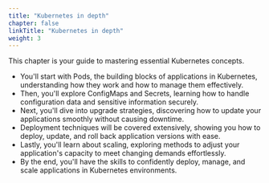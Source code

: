 ```yaml
---
title: "Kubernetes in depth"
chapter: false
linkTitle: "Kubernetes in depth"
weight: 3
---
```


This chapter is your guide to mastering essential Kubernetes concepts. 
- You'll start with Pods, the building blocks of applications in Kubernetes, understanding how they work and how to manage them effectively. 
- Then, you'll explore ConfigMaps and Secrets, learning how to handle configuration data and sensitive information securely. 
- Next, you'll dive into upgrade strategies, discovering how to update your applications smoothly without causing downtime. 
- Deployment techniques will be covered extensively, showing you how to deploy, update, and roll back application versions with ease. 
- Lastly, you'll learn about scaling, exploring methods to adjust your application's capacity to meet changing demands effortlessly. 
- By the end, you'll have the skills to confidently deploy, manage, and scale applications in Kubernetes environments.